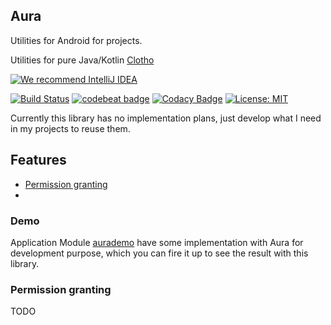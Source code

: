 Aura
----

Utilities for Android for projects.

Utilities for pure Java/Kotlin [Clotho][2]

[![We recommend IntelliJ IDEA](http://www.elegantobjects.org/intellij-idea.svg)](https://www.jetbrains.com/idea/)

[![Build Status](https://travis-ci.org/LarryHsiao/Aura.svg?branch=master)](https://travis-ci.org/LarryHsiao/Aura)
[![codebeat badge](https://codebeat.co/badges/0d232226-097e-49a8-84b6-5a5516b33a32)](https://codebeat.co/projects/github-com-larryhsiao-aura-master)
[![Codacy Badge](https://api.codacy.com/project/badge/Grade/61ed243513854fcd88c356e7d27dc311)](https://www.codacy.com/app/LarryHsiao/Aura?utm_source=github.com&amp;utm_medium=referral&amp;utm_content=LarryHsiao/Aura&amp;utm_campaign=Badge_Grade)
[![License: MIT](https://img.shields.io/badge/License-MIT-green.svg)](https://opensource.org/licenses/MIT)


Currently this library has no implementation plans, just develop what I need in my projects to reuse them.

## Features

 - [Permission granting](#permission-granting)
 -
 
### Demo

Application Module [aurademo][1] have some implementation with Aura for development purpose, which you can fire it up to see the result with this library.

### Permission granting <a name="permission-granting"/>
TODO 







[1]: https://github.com/LarryHsiao/Aura/tree/master/aurademo
[2]: https://github.com/LarryHsiao/Clotho
